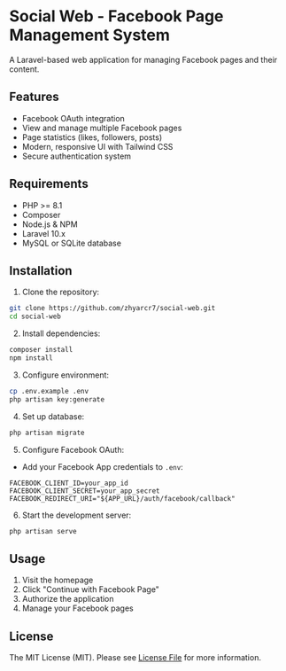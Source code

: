 # Social Web - Facebook Page Management System

A Laravel-based web application for managing Facebook pages and their content.

## Features

- Facebook OAuth integration
- View and manage multiple Facebook pages
- Page statistics (likes, followers, posts)
- Modern, responsive UI with Tailwind CSS
- Secure authentication system

## Requirements

- PHP >= 8.1
- Composer
- Node.js & NPM
- Laravel 10.x
- MySQL or SQLite database

## Installation

1. Clone the repository:
```bash
git clone https://github.com/zhyarcr7/social-web.git
cd social-web
```

2. Install dependencies:
```bash
composer install
npm install
```

3. Configure environment:
```bash
cp .env.example .env
php artisan key:generate
```

4. Set up database:
```bash
php artisan migrate
```

5. Configure Facebook OAuth:
- Add your Facebook App credentials to `.env`:
```
FACEBOOK_CLIENT_ID=your_app_id
FACEBOOK_CLIENT_SECRET=your_app_secret
FACEBOOK_REDIRECT_URI="${APP_URL}/auth/facebook/callback"
```

6. Start the development server:
```bash
php artisan serve
```

## Usage

1. Visit the homepage
2. Click "Continue with Facebook Page"
3. Authorize the application
4. Manage your Facebook pages

## License

The MIT License (MIT). Please see [License File](LICENSE.md) for more information.
